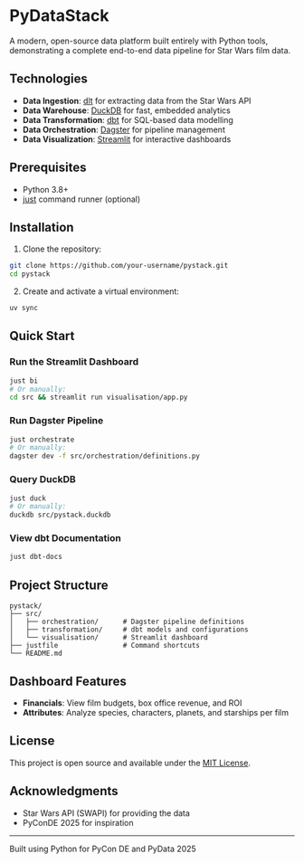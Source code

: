 # PyDataStack

A modern, open-source data platform built entirely with Python tools, demonstrating a complete end-to-end data pipeline for Star Wars film data.

## Technologies

- **Data Ingestion**: [dlt](https://dlthub.com/) for extracting data from the Star Wars API
- **Data Warehouse**: [DuckDB](https://duckdb.org/) for fast, embedded analytics
- **Data Transformation**: [dbt](https://www.getdbt.com/) for SQL-based data modelling
- **Data Orchestration**: [Dagster](https://dagster.io/) for pipeline management
- **Data Visualization**: [Streamlit](https://streamlit.io/) for interactive dashboards

## Prerequisites

- Python 3.8+
- [just](https://github.com/casey/just) command runner (optional)

## Installation

1. Clone the repository:
```bash
git clone https://github.com/your-username/pystack.git
cd pystack
```

2. Create and activate a virtual environment:
```bash
uv sync
```

## Quick Start

### Run the Streamlit Dashboard
```bash
just bi
# Or manually:
cd src && streamlit run visualisation/app.py
```

### Run Dagster Pipeline
```bash
just orchestrate
# Or manually:
dagster dev -f src/orchestration/definitions.py
```

### Query DuckDB
```bash
just duck
# Or manually:
duckdb src/pystack.duckdb
```

### View dbt Documentation
```bash
just dbt-docs
```

## Project Structure

```
pystack/
├── src/
│   ├── orchestration/      # Dagster pipeline definitions
│   ├── transformation/     # dbt models and configurations
│   └── visualisation/      # Streamlit dashboard
├── justfile                # Command shortcuts
└── README.md
```

## Dashboard Features

- **Financials**: View film budgets, box office revenue, and ROI
- **Attributes**: Analyze species, characters, planets, and starships per film

## License

This project is open source and available under the [MIT License](LICENSE).

## Acknowledgments

- Star Wars API (SWAPI) for providing the data
- PyConDE 2025 for inspiration

---

Built using Python for PyCon DE and PyData 2025